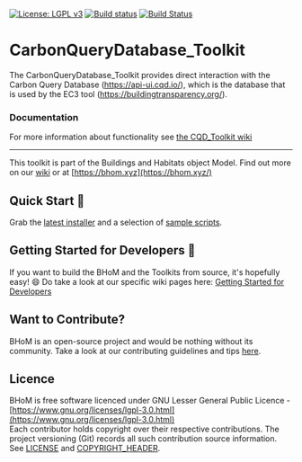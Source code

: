 [![License: LGPL v3](https://img.shields.io/badge/License-LGPL%20v3-blue.svg)](https://www.gnu.org/licenses/lgpl-3.0) [![Build status](https://ci.appveyor.com/api/projects/status/11a3ucotxcl9746k/branch/master?svg=true)](https://ci.appveyor.com/project/BHoMBot/CarbonQueryDatabase-Toolkit/branch/master) [![Build Status](https://dev.azure.com/BHoMBot/BHoM/_apis/build/status/CarbonQueryDatabase_Toolkit/CarbonQueryDatabase_Toolkit.CheckCore?branchName=master)](https://dev.azure.com/BHoMBot/BHoM/_build?definitionId=198&_a=summary)

# CarbonQueryDatabase_Toolkit

The CarbonQueryDatabase_Toolkit provides direct interaction with the Carbon Query Database (https://api-ui.cqd.io/), which is the database that is used by the EC3 tool (https://buildingtransparency.org/). 

### Documentation
For more information about functionality see [the CQD_Toolkit wiki](https://github.com/BHoM/CarbonQueryDatabase_Toolkit/wiki)

---
This toolkit is part of the Buildings and Habitats object Model. Find out more on our [wiki](https://github.com/BHoM/documentation/wiki) or at [https://bhom.xyz](https://bhom.xyz/)

## Quick Start 🚀 

Grab the [latest installer](https://bhom.xyz/) and a selection of [sample scripts](https://github.com/BHoM/samples).


## Getting Started for Developers 🤖 

If you want to build the BHoM and the Toolkits from source, it's hopefully easy! 😄 
Do take a look at our specific wiki pages here: [Getting Started for Developers](https://bhom.xyz/documentation/Contributing/Getting-started-for-developers/)


## Want to Contribute? ##

BHoM is an open-source project and would be nothing without its community. Take a look at our contributing guidelines and tips [here](https://github.com/BHoM/BHoM/blob/main/CONTRIBUTING.md).


## Licence ##

BHoM is free software licenced under GNU Lesser General Public Licence - [https://www.gnu.org/licenses/lgpl-3.0.html](https://www.gnu.org/licenses/lgpl-3.0.html)  
Each contributor holds copyright over their respective contributions.
The project versioning (Git) records all such contribution source information.
See [LICENSE](https://github.com/BHoM/BHoM/blob/main/LICENSE) and [COPYRIGHT_HEADER](https://github.com/BHoM/BHoM/blob/main/COPYRIGHT_HEADER.txt).

